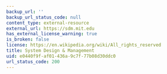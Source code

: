 ```yaml
---
backup_url: ''
backup_url_status_code: null
content_type: external-resource
external_url: https://sdm.mit.edu
has_external_license_warning: true
is_broken: false
license: https://en.wikipedia.org/wiki/All_rights_reserved
title: System Design & Management
uid: e0440f9f-af01-436a-9c7f-77b08d30ddc0
url_status_code: 200
---
```

